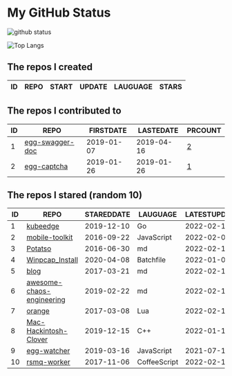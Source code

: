 # My GitHub Status

<img src="https://github-readme-stats-1.yihong0618.vercel.app/api?username=jc-lathander&show_icons=true&&&hide_title=true&count_private=true" alt="github status" />

![Top Langs](https://github-readme-stats-1.yihong0618.vercel.app/api/top-langs/?username=jc-lathander&layout=compact)

<!--START_SECTION:my_github-->
## The repos I created
| ID | REPO | START | UPDATE | LAUGUAGE | STARS |
|----|------|-------|--------|----------|-------|

## The repos I contributed to
| ID |                                REPO                                | FIRSTDATE  | LASTEDATE  |                                          PRCOUNT                                           |
|----|--------------------------------------------------------------------|------------|------------|--------------------------------------------------------------------------------------------|
|  1 | [egg-swagger-doc](https://github.com/Yanshijie-EL/egg-swagger-doc) | 2019-01-07 | 2019-04-16 | [2](https://github.com/Yanshijie-EL/egg-swagger-doc/pulls?q=is%3Apr+author%3Ajc-lathander) |
|  2 | [egg-captcha](https://github.com/Raoul1996/egg-captcha)            | 2019-01-26 | 2019-01-26 | [1](https://github.com/Raoul1996/egg-captcha/pulls?q=is%3Apr+author%3Ajc-lathander)        |

## The repos I stared (random 10)
| ID |                                        REPO                                         | STAREDDATE |   LAUGUAGE   | LATESTUPDATE |
|----|-------------------------------------------------------------------------------------|------------|--------------|--------------|
|  1 | [kubeedge](https://github.com/kubeedge/kubeedge)                                    | 2019-12-10 | Go           | 2022-02-18   |
|  2 | [mobile-toolkit](https://github.com/angular/mobile-toolkit)                         | 2016-09-22 | JavaScript   | 2022-02-07   |
|  3 | [Potatso](https://github.com/icodesign/Potatso)                                     | 2016-06-30 | md           | 2022-02-14   |
|  4 | [Winpcap_Install](https://github.com/3gstudent/Winpcap_Install)                     | 2020-04-08 | Batchfile    | 2022-01-04   |
|  5 | [blog](https://github.com/fouber/blog)                                              | 2017-03-21 | md           | 2022-02-18   |
|  6 | [awesome-chaos-engineering](https://github.com/dastergon/awesome-chaos-engineering) | 2019-02-22 | md           | 2022-02-18   |
|  7 | [orange](https://github.com/orlabs/orange)                                          | 2017-03-08 | Lua          | 2022-02-15   |
|  8 | [Mac-Hackintosh-Clover](https://github.com/Beipy/Mac-Hackintosh-Clover)             | 2019-12-15 | C++          | 2022-01-16   |
|  9 | [egg-watcher](https://github.com/eggjs/egg-watcher)                                 | 2019-03-16 | JavaScript   | 2021-07-12   |
| 10 | [rsmq-worker](https://github.com/mpneuried/rsmq-worker)                             | 2017-11-06 | CoffeeScript | 2022-02-12   |

<!--END_SECTION:my_github-->
